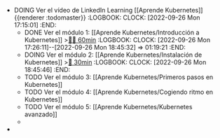 - DOING Ver el vídeo de LinkedIn Learning [[Aprende Kubernetes]] {{renderer :todomaster}}
  :LOGBOOK:
  CLOCK: [2022-09-26 Mon 17:15:01]
  :END:
	- DONE Ver el módulo 1: [[Aprende Kubernetes/Introducción a Kubernetes]] >[🍅🍅 60min](#agenda-pomo://?t=f-1664205997403-1800%2Cf-1664208359930-1800)
	  :LOGBOOK:
	  CLOCK: [2022-09-26 Mon 17:26:11]--[2022-09-26 Mon 18:45:32] =>  01:19:21
	  :END:
	- DOING Ver el módulo 2: [[Aprende Kubernetes/Instalación de Kubernetes]] >[🍅 30min](#agenda-pomo://?t=f-1664210834179-1800)
	  :LOGBOOK:
	  CLOCK: [2022-09-26 Mon 18:45:46]
	  :END:
	- TODO Ver el módulo 3: [[Aprende Kubernetes/Primeros pasos en Kubernetes]]
	- TODO Ver el módulo 4: [[Aprende Kubernetes/Cogiendo ritmo en Kubernetes]]
	- TODO Ver el módulo 5: [[Aprende Kubernetes/Kubernetes avanzado]]
	-
-